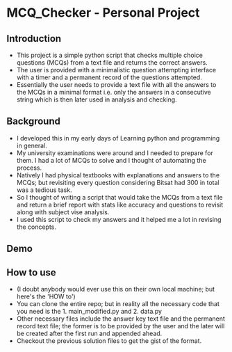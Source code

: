 # MCQ_Checker - Personal Project

## Introduction
- This project is a simple python script that checks multiple choice questions (MCQs) from a text file and returns the correct answers.
- The user is provided with a minimalistic question attempting interface with a timer and a permanent record of the questions attempted.
- Essentially the user needs to provide a text file with all the answers to the MCQs in a minimal format i.e. only the answers in a consecutive string which is then later used in analysis and checking.

## Background
- I developed this in my early days of Learning python and programming in general.
- My university examinations were around and I needed to prepare for them. I had a lot of MCQs to solve and I thought of automating the process.
- Natively I had physical textbooks with explanations and answers to the MCQs; but revisiting every question considering Bitsat had 300 in total was a tedious task.
- So I thought of writing a script that would take the MCQs from a text file and return a brief report with stats like accuracy and questions to revisit along with subject vise analysis.
- I used this script to check my answers and it helped me a lot in revising the concepts.

## Demo


## How to use
- (I doubt anybody would ever use this on their own local machine; but here's the 'HOW to')
- You can clone the entire repo; but in reality all the necessary code that you need is the 1. main_modified.py and 2. data.py
- Other necessary files include the answer key text file and the permanent record text file; the former is to be provided by the user and the later will be created after the first run and appended ahead.
- Checkout the previous solution files to get the gist of the format.